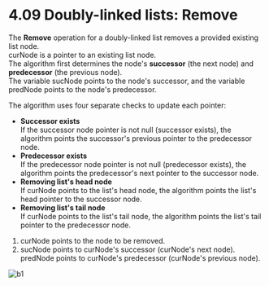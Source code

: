 # 4.09 Doubly-linked lists: Remove

The **Remove** operation for a doubly-linked list removes a provided existing list node.   
curNode is a pointer to an existing list node.   
The algorithm first determines the node's **successor** (the next node) and **predecessor** (the previous node).   
The variable sucNode points to the node's successor, and the variable predNode points to the node's predecessor.   

The algorithm uses four separate checks to update each pointer:
* **Successor exists**   
If the successor node pointer is not null (successor exists), the algorithm points the successor's previous pointer to the predecessor node.   
* **Predecessor exists**   
If the predecessor node pointer is not null (predecessor exists), the algorithm points the predecessor's next pointer to the successor node.   
* **Removing list's head node**   
If curNode points to the list's head node, the algorithm points the list's head pointer to the successor node.   
* **Removing list's tail node**   
If curNode points to the list's tail node, the algorithm points the list's tail pointer to the predecessor node.   

1. curNode points to the node to be removed.
2. sucNode points to curNode's successor (curNode's next node). predNode points to curNode's predecessor (curNode's previous node).

![b1](https://github.com/ijaejun1025/CIS223-Algorithms/assets/154036705/6f7f8836-031b-4b83-b908-6bee674f11b0)


